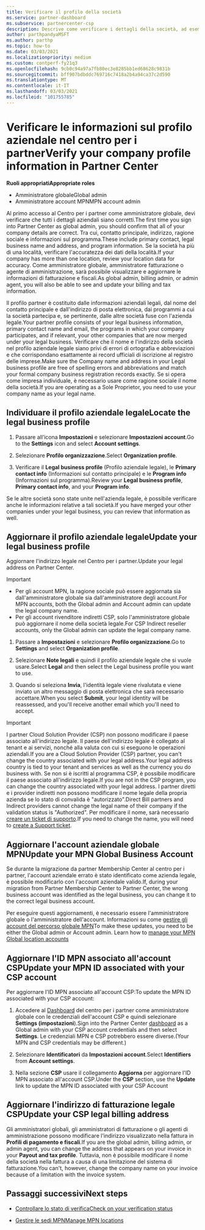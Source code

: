 ```yaml
---
title: Verificare il profilo della società
ms.service: partner-dashboard
ms.subservice: partnercenter-csp
description: Descrive come verificare i dettagli della società, ad esempio contatto principale, indirizzo e informazioni sul programma. Puoi anche aggiornare l'indirizzo legale e di fatturazione.
author: parthpandyaMSFT
ms.author: parthp
ms.topic: how-to
ms.date: 03/03/2021
ms.localizationpriority: medium
ms.custom: contperf-fy21q3
ms.openlocfilehash: 9cb0c94a97a7fb80ec3e8285bb1ed68628c9831b
ms.sourcegitcommit: bff907bdbddc769716c7418a2b4a94ca37c2d590
ms.translationtype: MT
ms.contentlocale: it-IT
ms.lasthandoff: 03/03/2021
ms.locfileid: "101755785"
---
```

# <a name="verify-your-company-profile-information-in-partner-center"></a><span data-ttu-id="3820b-104">Verificare le informazioni sul profilo aziendale nel centro per i partner</span><span class="sxs-lookup"><span data-stu-id="3820b-104">Verify your company profile information in Partner Center</span></span>

<span data-ttu-id="3820b-105">**Ruoli appropriati**</span><span class="sxs-lookup"><span data-stu-id="3820b-105">**Appropriate roles**</span></span>

- <span data-ttu-id="3820b-106">Amministratore globale</span><span class="sxs-lookup"><span data-stu-id="3820b-106">Global admin</span></span>
- <span data-ttu-id="3820b-107">Amministratore account MPN</span><span class="sxs-lookup"><span data-stu-id="3820b-107">MPN account admin</span></span>

<span data-ttu-id="3820b-108">Al primo accesso al Centro per i partner come amministratore globale, devi verificare che tutti i dettagli aziendali siano corretti.</span><span class="sxs-lookup"><span data-stu-id="3820b-108">The first time you sign into Partner Center as global admin, you should confirm that all of your company details are correct.</span></span> <span data-ttu-id="3820b-109">Tra cui, contatto principale, indirizzo, ragione sociale e informazioni sul programma.</span><span class="sxs-lookup"><span data-stu-id="3820b-109">These include primary contact, legal business name and address, and program information.</span></span> <span data-ttu-id="3820b-110">Se la società ha più di una località, verificare l'accuratezza dei dati della località.</span><span class="sxs-lookup"><span data-stu-id="3820b-110">If your company has more than one location, review your location data for accuracy.</span></span> <span data-ttu-id="3820b-111">Come amministratore globale, amministratore fatturazione o agente di amministrazione, sarà possibile visualizzare e aggiornare le informazioni di fatturazione e fiscali.</span><span class="sxs-lookup"><span data-stu-id="3820b-111">As global admin, billing admin, or admin agent, you will also be able to see and update your billing and tax information.</span></span>

<span data-ttu-id="3820b-112">Il profilo partner è costituito dalle informazioni aziendali legali, dal nome del contatto principale e dall'indirizzo di posta elettronica, dai programmi a cui la società partecipa e, se pertinente, dalle altre società fuse con l'azienda legale.</span><span class="sxs-lookup"><span data-stu-id="3820b-112">Your partner profile consists of your legal business information, primary contact name and email, the programs in which your company participates, and if relevant, your other companies that are now merged under your legal business.</span></span> <span data-ttu-id="3820b-113">Verificare che il nome e l'indirizzo della società nel profilo aziendale legale siano privi di errori di ortografia e abbreviazioni e che corrispondano esattamente ai record ufficiali di iscrizione al registro delle imprese.</span><span class="sxs-lookup"><span data-stu-id="3820b-113">Make sure the Company name and address in your Legal business profile are free of spelling errors and abbreviations and match your formal company business registration records exactly.</span></span> <span data-ttu-id="3820b-114">Se si opera come impresa individuale, è necessario usare come ragione sociale il nome della società.</span><span class="sxs-lookup"><span data-stu-id="3820b-114">If you are operating as a Sole Proprietor, you need to use your company name as your legal name.</span></span>



## <a name="locate-the-legal-business-profile"></a><span data-ttu-id="3820b-115">Individuare il profilo aziendale legale</span><span class="sxs-lookup"><span data-stu-id="3820b-115">Locate the legal business profile</span></span>

1. <span data-ttu-id="3820b-116">Passare all’icona **Impostazioni** e selezionare **Impostazioni account**.</span><span class="sxs-lookup"><span data-stu-id="3820b-116">Go to the **Settings** icon and select **Account settings**.</span></span>
 
1. <span data-ttu-id="3820b-117">Selezionare **Profilo organizzazione**.</span><span class="sxs-lookup"><span data-stu-id="3820b-117">Select **Organization profile**.</span></span> 

2. <span data-ttu-id="3820b-118">Verificare il **Legal business profile** (Profilo aziendale legale), le **Primary contact info** (Informazioni sul contatto principale) e le **Program info** (Informazioni sul programma).</span><span class="sxs-lookup"><span data-stu-id="3820b-118">Review your **Legal business profile**, **Primary contact info**, and your **Program info**.</span></span>

<span data-ttu-id="3820b-119">Se le altre società sono state unite nell'azienda legale, è possibile verificare anche le informazioni relative a tali società.</span><span class="sxs-lookup"><span data-stu-id="3820b-119">If you have merged your other companies under your legal business, you can review that information as well.</span></span> 

## <a name="update-your-legal-business-profile"></a><span data-ttu-id="3820b-120">Aggiornare il profilo aziendale legale</span><span class="sxs-lookup"><span data-stu-id="3820b-120">Update your legal business profile</span></span>

<span data-ttu-id="3820b-121">Aggiornare l'indirizzo legale nel Centro per i partner.</span><span class="sxs-lookup"><span data-stu-id="3820b-121">Update your legal address on Partner Center.</span></span>

>[!Important]
>- <span data-ttu-id="3820b-122">Per gli account MPN, la ragione sociale può essere aggiornata sia dall'amministratore globale sia dall'amministratore degli account.</span><span class="sxs-lookup"><span data-stu-id="3820b-122">For MPN accounts, both the Global admin and Account admin can update the legal company name.</span></span>
>- <span data-ttu-id="3820b-123">Per gli account rivenditore indiretti CSP, solo l'amministratore globale può aggiornare il nome della società legale.</span><span class="sxs-lookup"><span data-stu-id="3820b-123">For CSP Indirect reseller accounts, only the Global admin can update the legal company name.</span></span> 

1. <span data-ttu-id="3820b-124">Passare a **Impostazioni** e selezionare **Profilo organizzazione**.</span><span class="sxs-lookup"><span data-stu-id="3820b-124">Go to **Settings** and select **Organization profile**.</span></span>

2. <span data-ttu-id="3820b-125">Selezionare **Note legali** e quindi il profilo aziendale legale che si vuole usare.</span><span class="sxs-lookup"><span data-stu-id="3820b-125">Select **Legal**  and then select the Legal business profile you want to use.</span></span>
 
1. <span data-ttu-id="3820b-126">Quando si seleziona **Invia**, l'identità legale viene rivalutata e viene inviato un altro messaggio di posta elettronica che sarà necessario accettare.</span><span class="sxs-lookup"><span data-stu-id="3820b-126">When you select **Submit**, your legal identity will be reassessed, and you'll receive another email which you'll need to accept.</span></span>

>[!Important]
><span data-ttu-id="3820b-127">I partner Cloud Solution Provider (CSP) non possono modificare il paese associato all'indirizzo legale. Il paese dell'indirizzo legale è collegato al tenant e ai servizi, nonché alla valuta con cui si eseguono le operazioni aziendali.</span><span class="sxs-lookup"><span data-stu-id="3820b-127">If you are a Cloud Solution Provider (CSP) partner, you can't change the country associated with your legal address.Your legal address country is tied to your tenant and services as well as the currency you do business with.</span></span> <span data-ttu-id="3820b-128">Se non si è iscritti al programma CSP, è possibile modificare il paese associato all'indirizzo legale.</span><span class="sxs-lookup"><span data-stu-id="3820b-128">If you are not in the CSP program, you can change the country associated with your legal address.</span></span> <span data-ttu-id="3820b-129">I partner diretti e i provider indiretti non possono modificare il nome legale della propria azienda se lo stato di convalida è "autorizzato".</span><span class="sxs-lookup"><span data-stu-id="3820b-129">Direct Bill partners and Indirect providers cannot change the legal name of their company if the validation status is "Authorized".</span></span> <span data-ttu-id="3820b-130">Per modificare il nome, sarà necessario [creare un ticket di supporto](https://partner.microsoft.com/dashboard/support/servicerequests/create?stage=2&topicid=eb74583c-61b3-2124-bffc-00920e0ae772).</span><span class="sxs-lookup"><span data-stu-id="3820b-130">If you need to change the name, you will need to [create a Support ticket](https://partner.microsoft.com/dashboard/support/servicerequests/create?stage=2&topicid=eb74583c-61b3-2124-bffc-00920e0ae772).</span></span>



## <a name="update-your-mpn-global-business-account"></a><span data-ttu-id="3820b-131">Aggiornare l'account aziendale globale MPN</span><span class="sxs-lookup"><span data-stu-id="3820b-131">Update your MPN Global Business Account</span></span>

<span data-ttu-id="3820b-132">Se durante la migrazione da partner Membership Center al centro per i partner, l'account aziendale errato è stato identificato come azienda legale, è possibile modificarlo con l'account aziendale valido.</span><span class="sxs-lookup"><span data-stu-id="3820b-132">If, during your migration from Partner Membership Center to Partner Center, the wrong business account was identified as the legal business, you can change it to the correct legal business account.</span></span>

<span data-ttu-id="3820b-133">Per eseguire questi aggiornamenti, è necessario essere l'amministratore globale o l'amministratore dell'account. Informazioni su come [gestire gli account del percorso globale MPN](manage-locations.md)</span><span class="sxs-lookup"><span data-stu-id="3820b-133">To make these updates, you need to be either the Global admin or Account admin. Learn how to [manage your MPN Global location accounts](manage-locations.md)</span></span>


## <a name="update-your-mpn-id-associated-with-your-csp-account"></a><span data-ttu-id="3820b-134">Aggiornare l'ID MPN associato all'account CSP</span><span class="sxs-lookup"><span data-stu-id="3820b-134">Update your MPN ID associated with your CSP account</span></span>

<span data-ttu-id="3820b-135">Per aggiornare l'ID MPN associato all'account CSP:</span><span class="sxs-lookup"><span data-stu-id="3820b-135">To update the MPN ID associated with your CSP account:</span></span>

1. <span data-ttu-id="3820b-136">Accedere al [Dashboard](https://partner.microsoft.com/en-us/dashboard/home) del centro per i partner come amministratore globale con le credenziali dell'account CSP e quindi selezionare **Settings (impostazioni**).</span><span class="sxs-lookup"><span data-stu-id="3820b-136">Sign into the Partner Center [dashboard](https://partner.microsoft.com/en-us/dashboard/home) as a Global admin with your CSP account credentials and then select **Settings**.</span></span> <span data-ttu-id="3820b-137">Le credenziali MPN e CSP potrebbero essere diverse.</span><span class="sxs-lookup"><span data-stu-id="3820b-137">(Your MPN and CSP credentials may be different.)</span></span>
 
1. <span data-ttu-id="3820b-138">Selezionare **Identificatori** da **Impostazioni account**.</span><span class="sxs-lookup"><span data-stu-id="3820b-138">Select **Identifiers** from **Account settings**.</span></span>

1. <span data-ttu-id="3820b-139">Nella sezione **CSP** usare il collegamento **Aggiorna** per aggiornare l'ID MPN associato all'account CSP.</span><span class="sxs-lookup"><span data-stu-id="3820b-139">Under the **CSP** section, use the **Update** link to update the MPN ID associated with your CSP Account</span></span> 


## <a name="update-your-csp-legal-billing-address"></a><span data-ttu-id="3820b-140">Aggiornare l'indirizzo di fatturazione legale CSP</span><span class="sxs-lookup"><span data-stu-id="3820b-140">Update your CSP legal billing address</span></span>

<span data-ttu-id="3820b-141">Gli amministratori globali, gli amministratori di fatturazione o gli agenti di amministrazione possono modificare l'indirizzo visualizzato nella fattura in **Profili di pagamento e fiscali**.</span><span class="sxs-lookup"><span data-stu-id="3820b-141">If you are the global admin, billing admin, or admin agent, you can change the address that appears on your invoice in your **Payout and tax profile**.</span></span> <span data-ttu-id="3820b-142">Tuttavia, non è possibile modificare il nome della società nella fattura a causa di una limitazione del sistema di fatturazione.</span><span class="sxs-lookup"><span data-stu-id="3820b-142">You can't, however, change the company name on your invoice because of a limitation with the invoice system.</span></span>



## <a name="next-steps"></a><span data-ttu-id="3820b-143">Passaggi successivi</span><span class="sxs-lookup"><span data-stu-id="3820b-143">Next steps</span></span>

- [<span data-ttu-id="3820b-144">Controllare lo stato di verifica</span><span class="sxs-lookup"><span data-stu-id="3820b-144">Check on your verification status</span></span>](verification-responses.md)

- [<span data-ttu-id="3820b-145">Gestire le sedi MPN</span><span class="sxs-lookup"><span data-stu-id="3820b-145">Manage MPN locations</span></span>](manage-locations.md)

